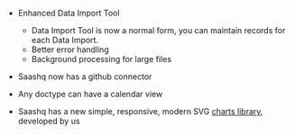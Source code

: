 - Enhanced Data Import Tool
	- Data Import Tool is now a normal form, you can maintain records for each Data Import.
	- Better error handling
	- Background processing for large files

- Saashq now has a github connector

- Any doctype can have a calendar view

- Saashq has a new simple, responsive, modern SVG [charts library](https://github.com/saashqdev/charts), developed by us